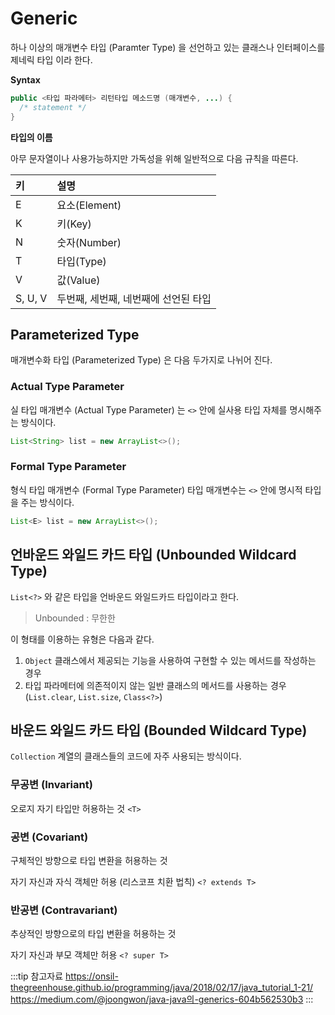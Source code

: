 # Generic

하나 이상의 매개변수 타입 (Paramter Type) 을 선언하고 있는 클래스나 인터페이스를 제네릭 타입 이라 한다.

**Syntax**

```java
public <타입 파라메터> 리턴타입 메소드명 (매개변수, ...) {
  /* statement */
}
```

**타입의 이름**

아무 문자열이나 사용가능하지만 가독성을 위해 일반적으로 다음 규칙을 따른다.

|키|설명|
|:--|:--|
|E|요소(Element)|
|K|키(Key)|
|N|숫자(Number)|
|T|타입(Type)|
|V|값(Value)|
|S, U, V|두번째, 세번째, 네번째에 선언된 타입|

## Parameterized Type

매개변수화 타입 (Parameterized Type) 은 다음 두가지로 나뉘어 진다.

### Actual Type Parameter

실 타입 매개변수 (Actual Type Parameter) 는 `<>` 안에 실사용 타입 자체를 명시해주는 방식이다.

```java
List<String> list = new ArrayList<>();
```

### Formal Type Parameter

형식 타입 매개변수 (Formal Type Parameter) 타입 매개변수는 `<>` 안에 명시적 타입을 주는 방식이다.

```java
List<E> list = new ArrayList<>();
```

## 언바운드 와일드 카드 타입 (Unbounded Wildcard Type)

`List<?>` 와 같은 타입을 언바운드 와일드카드 타입이라고 한다.

> Unbounded : 무한한

이 형태를 이용하는 유형은 다음과 같다.

1. `Object` 클래스에서 제공되는 기능을 사용하여 구현할 수 있는 메서드를 작성하는 경우
2. 타입 파라메터에 의존적이지 않는 일반 클래스의 메서드를 사용하는 경우 (`List.clear`, `List.size`, `Class<?>`)

## 바운드 와일드 카드 타입 (Bounded Wildcard Type)

`Collection` 계열의 클래스들의 코드에 자주 사용되는 방식이다.

### 무공변 (Invariant)

오로지 자기 타입만 허용하는 것 `<T>`

### 공변 (Covariant)

구체적인 방향으로 타입 변환을 허용하는 것

자기 자신과 자식 객체만 허용 (리스코프 치환 법칙) `<? extends T>`

### 반공변 (Contravariant)

추상적인 방향으로의 타입 변환을 허용하는 것

자기 자신과 부모 객체만 허용 `<? super T>`

:::tip 참고자료
<https://onsil-thegreenhouse.github.io/programming/java/2018/02/17/java_tutorial_1-21/>
<https://medium.com/@joongwon/java-java의-generics-604b562530b3>
:::